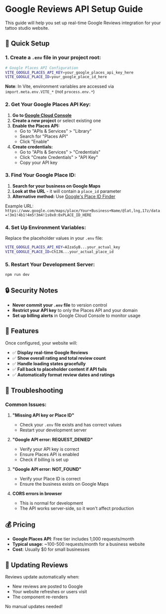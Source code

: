 # Google Reviews API Setup Guide

This guide will help you set up real-time Google Reviews integration for your tattoo studio website.

## 🚀 Quick Setup

### 1. Create a `.env` file in your project root:

```bash
# Google Places API Configuration
VITE_GOOGLE_PLACES_API_KEY=your_google_places_api_key_here
VITE_GOOGLE_PLACE_ID=your_google_place_id_here
```

**Note**: In Vite, environment variables are accessed via `import.meta.env.VITE_*` (not `process.env.*`)

### 2. Get Your Google Places API Key:

1. **Go to [Google Cloud Console](https://console.cloud.google.com/)**
2. **Create a new project** or select existing one
3. **Enable the Places API:**
   - Go to "APIs & Services" > "Library"
   - Search for "Places API"
   - Click "Enable"
4. **Create credentials:**
   - Go to "APIs & Services" > "Credentials"
   - Click "Create Credentials" > "API Key"
   - Copy your API key

### 3. Find Your Google Place ID:

1. **Search for your business on Google Maps**
2. **Look at the URL** - it will contain a `place_id` parameter
3. **Alternative method:** Use [Google's Place ID Finder](https://developers.google.com/maps/documentation/places/web-service/place-id)

Example URL: `https://www.google.com/maps/place/Your+Business+Name/@lat,lng,17z/data=!3m1!4b1!4m5!3m4!1s0x0:0xPLACE_ID_HERE`

### 4. Set Up Environment Variables:

Replace the placeholder values in your `.env` file:

```bash
VITE_GOOGLE_PLACES_API_KEY=AIzaSyB...your_actual_key
VITE_GOOGLE_PLACE_ID=ChIJN...your_actual_place_id
```

### 5. Restart Your Development Server:

```bash
npm run dev
```

## 🔒 Security Notes

- **Never commit your `.env` file** to version control
- **Restrict your API key** to only the Places API and your domain
- **Set up billing alerts** in Google Cloud Console to monitor usage

## 🎯 Features

Once configured, your website will:

- ✅ **Display real-time Google Reviews**
- ✅ **Show overall rating and total review count**
- ✅ **Handle loading states gracefully**
- ✅ **Fall back to placeholder content if API fails**
- ✅ **Automatically format review dates and ratings**

## 🐛 Troubleshooting

### Common Issues:

1. **"Missing API key or Place ID"**

   - Check your `.env` file exists and has correct values
   - Restart your development server

2. **"Google API error: REQUEST_DENIED"**

   - Verify your API key is correct
   - Ensure Places API is enabled
   - Check if billing is set up

3. **"Google API error: NOT_FOUND"**

   - Verify your Place ID is correct
   - Ensure the business exists on Google Maps

4. **CORS errors in browser**
   - This is normal for development
   - The API works server-side, so it won't affect production

## 💰 Pricing

- **Google Places API**: Free tier includes 1,000 requests/month
- **Typical usage**: ~100-500 requests/month for a business website
- **Cost**: Usually $0 for small businesses

## 🔄 Updating Reviews

Reviews update automatically when:

- New reviews are posted to Google
- Your website refreshes or users visit
- The component re-renders

No manual updates needed!
